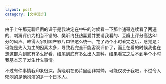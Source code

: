 ```yaml
---
layout: post
category: [文字漫步]
---
```


由于上午那无聊且困的课于是我决定在中午的时候看一下那个通哥连续看了两遍的、刺猬评价为相当不错的、樊昕冉狂热喜爱并要请我看的、豆瓣上评分高达8.1分的风声。难得大家对国产影片口径这么统一。花了两个小时看完之后，感觉是：可能是先入为主的因素太多，导致我完全不能客观评价了，而且在看的时候我也在想这部片到底有多么好看、结尾到底有多么出人意料。结果看完之后不到半个小时我基本忘了发生什么事情。
  
不过有件事情我印象很深，黄晓明在影片里面非常帅，可能仅次于我吧，不过令人郁闷的是他扮演的是一个日本人。